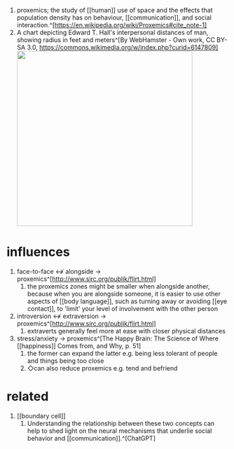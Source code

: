 1. proxemics; the study of [[human]] use of space and the effects that population density has on behaviour, [[communication]], and social interaction.^[https://en.wikipedia.org/wiki/Proxemics#cite_note-1]
2. A chart depicting Edward T. Hall's interpersonal distances of man, showing radius in feet and meters^[By WebHamster - Own work, CC BY-SA 3.0, https://commons.wikimedia.org/w/index.php?curid=6147809]
	<img src="https://upload.wikimedia.org/wikipedia/commons/3/35/Personal_Space.svg" width="400" />
	
# influences
1. face-to-face ↮ alongside → proxemics^[http://www.sirc.org/publik/flirt.html]
	1. the proxemics zones might be smaller when alongside another, because when you are alongside someone, it is easier to use other aspects of [[body language]], such as turning away or avoiding [[eye contact]], to 'limit' your level of involvement with the other person
2. introversion ↮ extraversion → proxemics^[http://www.sirc.org/publik/flirt.html]
	1. extraverts generally feel more at ease with closer physical distances
3. stress/anxiety → proxemics^[The Happy Brain: The Science of Where [[happiness]] Comes from, and Why, p. 51]
	1. the former can expand the latter e.g. being less tolerant of people and things being too close
	2. ◇can also reduce proxemics e.g. tend and befriend

# related
1. [[boundary cell]]
	1. Understanding the relationship between these two concepts can help to shed light on the neural mechanisms that underlie social behavior and [[communication]].^[ChatGPT]